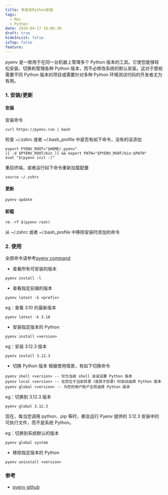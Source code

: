 ```yaml
---
title: 多版本Python安装
tags:
  - Mac
  - Python
date: 2024-04-17 16:06:38
draft: true
hideInList: false
isTop: false
feature:
---
```


pyenv 是一款用于在同一台机器上管理多个 Python 版本的工具。它使您能够轻松安装、切换和管理各种 Python 版本，而不必修改系统的默认安装。这对于那些需要不同 Python 版本的项目或需要针对多种 Python 环境测试代码的开发者尤为有用。

<!--more-->

### 1. 安装/更新

#### 安装
 安装命令
```
curl https://pyenv.run | bash
```

检查 ~/.zshrc 或者 ~/.bash_profile 中是否有如下命令，没有的话添加

```
export PYENV_ROOT="$HOME/.pyenv"
[[ -d $PYENV_ROOT/bin ]] && export PATH="$PYENV_ROOT/bin:$PATH"
eval "$(pyenv init -)"
```

重启终端，或者运行如下命令重新加载配置
```
source ~/.zshrc
```

#### 更新
```
pyenv update
```

#### 卸载
```
rm -rf $(pyenv root)
```

从 ~/.zshrc 或者 ~/.bash_profile 中移除安装时添加的命令

### 2. 使用

全部命令请参考[pyenv command](https://github.com/pyenv/pyenv/blob/master/COMMANDS.md)

- 查看所有可安装的版本
```
pyenv install -l
```

- 查看指定前缀的版本
```
pyenv latest -k <prefix>
```

eg：查看 3.10 的最新版本
```
pyenv latest -k 3.10
```


- 安装指定版本的 Python
```
pyenv install <version>
```

eg：安装 3.12.3 版本
```
pyenv install 3.12.3
```


- 切换 Python 版本
根据使用情景，有如下切换命令
```
pyenv shell <version> -- 仅为当前 shell 会话设置 Python 版本
pyenv local <version> -- 在您位于当前目录（或其子目录）时自动选择 Python 版本
pyenv global <version> -- 为您的用户账户全局选择 Python 版本
```

eg：切换到 3.12.3 版本
```
pyenv global 3.12.3
```
现在，每当您调用 python、pip 等时，都会运行 Pyenv 提供的 3.12.3 安装中的可执行文件，而不是系统 Python。

eg：切换到系统默认的版本
```
pyenv global system
```

- 移除指定版本的 Python
```
pyenv uninstall <version>
```

### 参考
- [pyenv github](https://github.com/pyenv/pyenv)